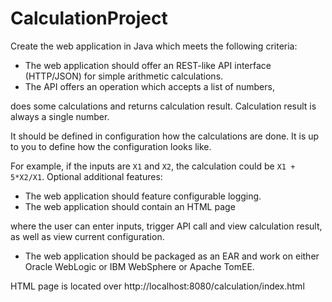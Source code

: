 # CalculationProject

Create the web application in Java which meets the following criteria:
* The web application should offer an REST-like API interface (HTTP/JSON) for simple arithmetic calculations.
* The API offers an operation which accepts a list of numbers,

does some calculations and returns calculation result.
Calculation result is always a single number.

It should be defined in configuration how the calculations are done.
It is up to you to define how the configuration looks like.

For example, if the inputs are `X1` and `X2`, the calculation could be `X1 + 5*X2/X1`.
Optional additional features:
* The web application should feature configurable logging.
* The web application should contain an HTML page

where the user can enter inputs, trigger API call and view calculation result,
as well as view current configuration.

* The web application should be packaged as an EAR and work on either Oracle WebLogic or IBM WebSphere or Apache TomEE.

HTML page is located over http://localhost:8080/calculation/index.html
